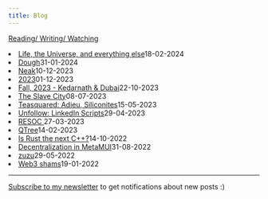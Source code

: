 ```yaml
---
title: Blog
---
```

[Reading/ Writing/ Watching](../reading.html)

<!-- <span class="custom-tags">#tech</span> -->
<!-- <li class="flex justify-between pb2"><a href="./kashatandi.html" class="link">Kashatandi</a><span class="date gray">30-05-2024</span> </li> -->
<!-- <li class="flex justify-between pb2"><a href="./bandwagon.html" class="link">Bandwagon</a><span class="date gray">15-03-2024</span> </li> -->
<li class="flex justify-between pb2"><a href="./lifeandtheuniverse.html" class="link">Life, the Universe, and everything else</a><span class="date gray">18-02-2024</span> </li>
<li class="flex justify-between pb2"><a href="./dough.html" class="link">Dough</a><span class="date gray">31-01-2024</span> </li>
<li class="flex justify-between pb2"><a href="./neak.html" class="link">Neak</a><span class="date gray">10-12-2023</span> </li>
<li class="flex justify-between pb2"><a href="./23.html" class="link">2023</a><span class="date gray">01-12-2023</span> </li>
<li class="flex justify-between pb2"><a href="./fall23.html" class="link">Fall, 2023 - Kedarnath & Dubai</a><span class="date gray">22-10-2023</span> </li>
<li class="flex justify-between pb2"><a href="./lifeinametro.html" class="link">The Slave City</a><span class="date gray">08-07-2023</span> </li>
<li class="flex justify-between pb2"><a href="./teasquared.html" class="link">Teasquared: Adieu, Siliconites</a><span class="date gray">15-05-2023</span> </li>
<li class="flex justify-between pb2"><a href="./unfollowall.html" class="link">Unfollow: LinkedIn Scripts</a><span class="date gray">29-04-2023</span> </li>
<li class="flex justify-between pb2"><a href="./resoc.html" class="link">RESOC </a><span class="date gray">27-03-2023</span>
</li>
<li class="flex justify-between pb2"><a href="./qtree.html" class="link">QTree</a><span class="date gray">14-02-2023</span></li>
<li class="flex justify-between pb2"><a href="./rust.html" class="link">Is Rust the next C++?</a><span class="date gray">14-10-2022</span>
</li>
<li class="flex justify-between pb2"><a href="./metamuiwallet.html" class="link">Decentralization in MetaMUI</a><span class="date gray">31-08-2022</span>
</li>
<li class="flex justify-between pb2"><a href="./zuzu.html" class="link">zuzu</a><span class="date gray">29-05-2022</span>
</li>
<li class="flex justify-between pb2"><a href="./infeasibleWeb3.html" class="link">Web3 shams</a><span class="date gray">19-01-2022</span>
</li>
<!-- <span class="custom-tags">#journals</span> -->

---

[Subscribe to my newsletter](https://fuzzymf.substack.com/subscribe) to get notifications about new posts :)
